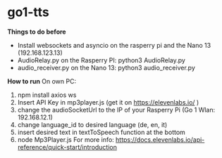 # go1-tts

**Things to do before**
- Install websockets and asyncio on the rasperry pi and the Nano 13 (192.168.123.13)
- AudioRelay.py on the Rasperry PI: python3 AudioRelay.py
- audio_receiver.py on the Nano 13: python3 audio_receiver.py

**How to run**
On own PC:
  1. npm install axios ws
  2. Insert API Key in mp3player.js (get it on https://elevenlabs.io/ )
  3. change the audioSocketUrl to the IP of your Rasperry Pi (Go 1 Wlan: 192.168.12.1)
  4. change language_id to desired language (de, en, it)
  5. insert desired text in textToSpeech function at the bottom
  6. node Mp3Player.js
For more info: https://docs.elevenlabs.io/api-reference/quick-start/introduction
